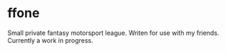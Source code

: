 ffone
=====

Small private fantasy motorsport league. Writen for use with my friends. Currently a work in progress.   
